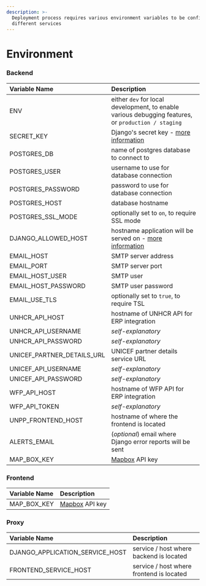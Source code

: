 ```yaml
---
description: >-
  Deployment process requires various environment variables to be configured for
  different services
---
```


# Environment

### Backend

| Variable Name | Description |
| :--- | :--- |
| ENV | either `dev` for local development, to enable various debugging features, or `production / staging` |
| SECRET\_KEY | Django's secret key - [more information](https://docs.djangoproject.com/en/1.11/ref/settings/#secret-key) |
| POSTGRES\_DB | name of postgres database to connect to |
| POSTGRES\_USER | username to use for database connection |
| POSTGRES\_PASSWORD | password to use for database connection |
| POSTGRES\_HOST | database hostname |
| POSTGRES\_SSL\_MODE | optionally set to `on`, to require SSL mode |
| DJANGO\_ALLOWED\_HOST | hostname application will be served on - [more information](https://docs.djangoproject.com/en/1.11/ref/settings/#allowed-hosts) |
| EMAIL\_HOST | SMTP server address |
| EMAIL\_PORT | SMTP server port |
| EMAIL\_HOST\_USER | SMTP user |
| EMAIL\_HOST\_PASSWORD | SMTP user password |
| EMAIL\_USE\_TLS | optionally set to `true`, to require TSL |
| UNHCR\_API\_HOST | hostname of UNHCR API for ERP integration |
| UNHCR\_API\_USERNAME | _self-explanatory_ |
| UNHCR\_API\_PASSWORD | _self-explanatory_ |
| UNICEF\_PARTNER\_DETAILS\_URL | UNICEF partner details service URL |
| UNICEF\_API\_USERNAME | _self-explanatory_ |
| UNICEF\_API\_PASSWORD | _self-explanatory_ |
| WFP\_API\_HOST | hostname of WFP API for ERP integration |
| WFP\_API\_TOKEN | _self-explanatory_ |
| UNPP\_FRONTEND\_HOST | hostname of where the frontend is located |
| ALERTS\_EMAIL | \(_optional_\) email where Django error reports will be sent |
| MAP\_BOX\_KEY | [Mapbox](https://www.mapbox.com/) API key |

### Frontend

| Variable Name | Description |
| :--- | :--- |
| MAP\_BOX\_KEY | [Mapbox](https://www.mapbox.com/) API key |

### Proxy

| Variable Name | Description |
| :--- | :--- |
| DJANGO\_APPLICATION\_SERVICE\_HOST | service / host where backend is located |
| FRONTEND\_SERVICE\_HOST | service / host where frontend is located |



